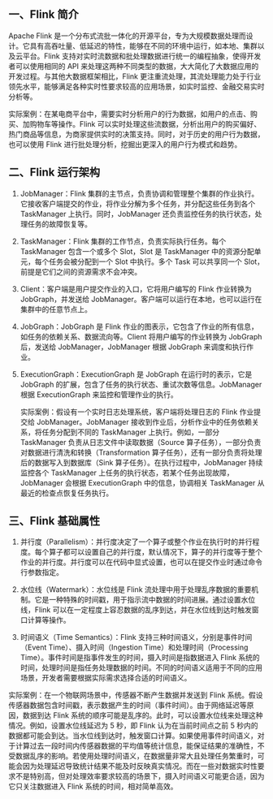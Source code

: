 ## 一、Flink 简介

Apache Flink 是一个分布式流批一体化的开源平台，专为大规模数据处理而设计。它具有高吞吐量、低延迟的特性，能够在不同的环境中运行，如本地、集群以及云平台。Flink 支持对实时流数据和批处理数据进行统一的编程抽象，使得开发者可以使用相同的 API 来处理这两种不同类型的数据，大大简化了大数据应用的开发过程。与其他大数据框架相比，Flink 更注重流处理，其流处理能力处于行业领先水平，能够满足各种实时性要求较高的应用场景，如实时监控、金融交易实时分析等。

实际案例：在某电商平台中，需要实时分析用户的行为数据，如用户的点击、购买、加购物车等操作。Flink 可以实时处理这些流数据，分析出用户的购买偏好、热门商品等信息，为商家提供实时的决策支持。同时，对于历史的用户行为数据，也可以使用 Flink 进行批处理分析，挖掘出更深入的用户行为模式和趋势。

## 二、Flink 运行架构

1. JobManager：Flink 集群的主节点，负责协调和管理整个集群的作业执行。它接收客户端提交的作业，将作业分解为多个任务，并分配这些任务到各个 TaskManager 上执行。同时，JobManager 还负责监控任务的执行状态，处理任务的故障恢复等。

2. TaskManager：Flink 集群的工作节点，负责实际执行任务。每个 TaskManager 包含一个或多个 Slot，Slot 是 TaskManager 中的资源分配单元，每个任务会被分配到一个 Slot 中执行。多个 Task 可以共享同一个 Slot，前提是它们之间的资源需求不会冲突。

3. Client：客户端是用户提交作业的入口，它将用户编写的 Flink 作业转换为 JobGraph，并发送给 JobManager。客户端可以运行在本地，也可以运行在集群中的任意节点上。

4. JobGraph：JobGraph 是 Flink 作业的图表示，它包含了作业的所有信息，如任务的依赖关系、数据流向等。Client 将用户编写的作业转换为 JobGraph 后，发送给 JobManager，JobManager 根据 JobGraph 来调度和执行作业。

5. ExecutionGraph：ExecutionGraph 是 JobGraph 在运行时的表示，它是 JobGraph 的扩展，包含了任务的执行状态、重试次数等信息。JobManager 根据 ExecutionGraph 来监控和管理作业的执行。

     

     实际案例：假设有一个实时日志处理系统，客户端将处理日志的 Flink 作业提交给 JobManager。JobManager 接收到作业后，分析作业中的任务依赖关系，将任务分配到不同的 TaskManager 上执行。例如，一部分 TaskManager 负责从日志文件中读取数据（Source 算子任务），一部分负责对数据进行清洗和转换（Transformation 算子任务），还有一部分负责将处理后的数据写入到数据库（Sink 算子任务）。在执行过程中，JobManager 持续监控各个 TaskManager 上任务的执行状态，若某个任务出现故障，JobManager 会根据 ExecutionGraph 中的信息，协调相关 TaskManager 从最近的检查点恢复任务执行。

## 三、Flink 基础属性

1. 并行度（Parallelism）：并行度决定了一个算子或整个作业在执行时的并行程度。每个算子都可以设置自己的并行度，默认情况下，算子的并行度等于整个作业的并行度。并行度可以在代码中显式设置，也可以在提交作业时通过命令行参数指定。

2. 水位线（Watermark）：水位线是 Flink 流处理中用于处理乱序数据的重要机制。它是一种特殊的时间戳，用于指示流中数据的时间进展。通过设置水位线，Flink 可以在一定程度上容忍数据的乱序到达，并在水位线到达时触发窗口计算等操作。

3. 时间语义（Time Semantics）：Flink 支持三种时间语义，分别是事件时间（Event Time）、摄入时间（Ingestion Time）和处理时间（Processing Time）。事件时间是指事件发生的时间，摄入时间是指数据进入 Flink 系统的时间，处理时间是指任务处理数据的时间。不同的时间语义适用于不同的应用场景，开发者需要根据实际需求选择合适的时间语义。

  

  实际案例：在一个物联网场景中，传感器不断产生数据并发送到 Flink 系统。假设传感器数据包含时间戳，表示数据产生的时间（事件时间）。由于网络延迟等原因，数据到达 Flink 系统的顺序可能是乱序的。此时，可以设置水位线来处理这种情况。例如，设置水位线延迟为 5 秒，即 Flink 认为在当前时间点之前 5 秒内的数据都可能会到达。当水位线到达时，触发窗口计算。如果使用事件时间语义，对于计算过去一段时间内传感器数据的平均值等统计信息，能保证结果的准确性，不受数据乱序的影响。若使用处理时间语义，在数据量非常大且处理任务繁重时，可能会因为处理延迟导致统计结果不能及时反映真实情况。而在一些对数据实时性要求不是特别高，但对处理效率要求较高的场景下，摄入时间语义可能更合适，因为它只关注数据进入 Flink 系统的时间，相对简单高效。